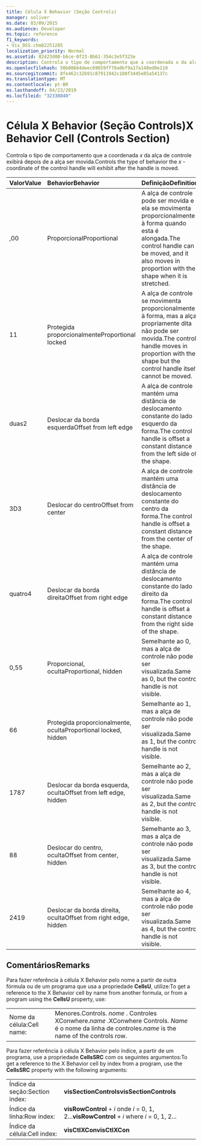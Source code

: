 ```yaml
---
title: Célula X Behavior (Seção Controls)
manager: soliver
ms.date: 03/09/2015
ms.audience: Developer
ms.topic: reference
f1_keywords:
- Vis_DSS.chm82251285
localization_priority: Normal
ms.assetid: 82423d08-b6ce-0f23-8b61-354c3e5f323e
description: Controla o tipo de comportamento que a coordenada x da alça de controle exibirá depois de a alça ser movida.
ms.openlocfilehash: 50b08664deec69659ff70a0bf9a17a148ed0e110
ms.sourcegitcommit: 8fe462c32b91c87911942c188f3445e85a54137c
ms.translationtype: MT
ms.contentlocale: pt-BR
ms.lasthandoff: 04/23/2019
ms.locfileid: "32338840"
---
```

# <a name="x-behavior-cell-controls-section"></a><span data-ttu-id="c2a50-103">Célula X Behavior (Seção Controls)</span><span class="sxs-lookup"><span data-stu-id="c2a50-103">X Behavior Cell (Controls Section)</span></span>

<span data-ttu-id="c2a50-104">Controla o tipo de comportamento que a coordenada *x* da alça de controle exibirá depois de a alça ser movida.</span><span class="sxs-lookup"><span data-stu-id="c2a50-104">Controls the type of behavior the  *x*  -coordinate of the control handle will exhibit after the handle is moved.</span></span> 
  
|<span data-ttu-id="c2a50-105">**Valor**</span><span class="sxs-lookup"><span data-stu-id="c2a50-105">**Value**</span></span>|<span data-ttu-id="c2a50-106">**Behavior**</span><span class="sxs-lookup"><span data-stu-id="c2a50-106">**Behavior**</span></span>|<span data-ttu-id="c2a50-107">**Definição**</span><span class="sxs-lookup"><span data-stu-id="c2a50-107">**Definition**</span></span>|<span data-ttu-id="c2a50-108">**Constante de automação**</span><span class="sxs-lookup"><span data-stu-id="c2a50-108">**Automation constant**</span></span>|
|:-----|:-----|:-----|:-----|
| <span data-ttu-id="c2a50-109">,0</span><span class="sxs-lookup"><span data-stu-id="c2a50-109">0</span></span>  <br/> | <span data-ttu-id="c2a50-110">Proporcional</span><span class="sxs-lookup"><span data-stu-id="c2a50-110">Proportional</span></span>  <br/> | <span data-ttu-id="c2a50-111">A alça de controle pode ser movida e ela se movimenta proporcionalmente à forma quando esta é alongada.</span><span class="sxs-lookup"><span data-stu-id="c2a50-111">The control handle can be moved, and it also moves in proportion with the shape when it is stretched.</span></span>  <br/> |<span data-ttu-id="c2a50-112">**visCtlProportional**</span><span class="sxs-lookup"><span data-stu-id="c2a50-112">**visCtlProportional**</span></span> <br/> |
| <span data-ttu-id="c2a50-113">1</span><span class="sxs-lookup"><span data-stu-id="c2a50-113">1</span></span>  <br/> | <span data-ttu-id="c2a50-114">Protegida proporcionalmente</span><span class="sxs-lookup"><span data-stu-id="c2a50-114">Proportional locked</span></span>  <br/> | <span data-ttu-id="c2a50-115">A alça de controle se movimenta proporcionalmente à forma, mas a alça propriamente dita não pode ser movida.</span><span class="sxs-lookup"><span data-stu-id="c2a50-115">The control handle moves in proportion with the shape but the control handle itself cannot be moved.</span></span>  <br/> |<span data-ttu-id="c2a50-116">**visCtlLocked**</span><span class="sxs-lookup"><span data-stu-id="c2a50-116">**visCtlLocked**</span></span> <br/> |
| <span data-ttu-id="c2a50-117">duas</span><span class="sxs-lookup"><span data-stu-id="c2a50-117">2</span></span>  <br/> | <span data-ttu-id="c2a50-118">Deslocar da borda esquerda</span><span class="sxs-lookup"><span data-stu-id="c2a50-118">Offset from left edge</span></span>  <br/> | <span data-ttu-id="c2a50-119">A alça de controle mantém uma distância de deslocamento constante do lado esquerdo da forma.</span><span class="sxs-lookup"><span data-stu-id="c2a50-119">The control handle is offset a constant distance from the left side of the shape.</span></span>  <br/> |<span data-ttu-id="c2a50-120">**visCtlOffsetMin**</span><span class="sxs-lookup"><span data-stu-id="c2a50-120">**visCtlOffsetMin**</span></span> <br/> |
| <span data-ttu-id="c2a50-121">3D</span><span class="sxs-lookup"><span data-stu-id="c2a50-121">3</span></span>  <br/> | <span data-ttu-id="c2a50-122">Deslocar do centro</span><span class="sxs-lookup"><span data-stu-id="c2a50-122">Offset from center</span></span>  <br/> | <span data-ttu-id="c2a50-123">A alça de controle mantém uma distância de deslocamento constante do centro da forma.</span><span class="sxs-lookup"><span data-stu-id="c2a50-123">The control handle is offset a constant distance from the center of the shape.</span></span>  <br/> |<span data-ttu-id="c2a50-124">**visCtlOffsetMid**</span><span class="sxs-lookup"><span data-stu-id="c2a50-124">**visCtlOffsetMid**</span></span> <br/> |
| <span data-ttu-id="c2a50-125">quatro</span><span class="sxs-lookup"><span data-stu-id="c2a50-125">4</span></span>  <br/> | <span data-ttu-id="c2a50-126">Deslocar da borda direita</span><span class="sxs-lookup"><span data-stu-id="c2a50-126">Offset from right edge</span></span>  <br/> | <span data-ttu-id="c2a50-127">A alça de controle mantém uma distância de deslocamento constante do lado direito da forma.</span><span class="sxs-lookup"><span data-stu-id="c2a50-127">The control handle is offset a constant distance from the right side of the shape.</span></span>  <br/> |<span data-ttu-id="c2a50-128">**visCtlOffsetMax**</span><span class="sxs-lookup"><span data-stu-id="c2a50-128">**visCtlOffsetMax**</span></span> <br/> |
| <span data-ttu-id="c2a50-129">0,5</span><span class="sxs-lookup"><span data-stu-id="c2a50-129">5</span></span>  <br/> | <span data-ttu-id="c2a50-130">Proporcional, oculta</span><span class="sxs-lookup"><span data-stu-id="c2a50-130">Proportional, hidden</span></span>  <br/> | <span data-ttu-id="c2a50-131">Semelhante ao 0, mas a alça de controle não pode ser visualizada.</span><span class="sxs-lookup"><span data-stu-id="c2a50-131">Same as 0, but the control handle is not visible.</span></span>  <br/> |<span data-ttu-id="c2a50-132">**visCtlProportionalHidden**</span><span class="sxs-lookup"><span data-stu-id="c2a50-132">**visCtlProportionalHidden**</span></span> <br/> |
| <span data-ttu-id="c2a50-133">6</span><span class="sxs-lookup"><span data-stu-id="c2a50-133">6</span></span>  <br/> | <span data-ttu-id="c2a50-134">Protegida proporcionalmente, oculta</span><span class="sxs-lookup"><span data-stu-id="c2a50-134">Proportional locked, hidden</span></span>  <br/> | <span data-ttu-id="c2a50-135">Semelhante ao 1, mas a alça de controle não pode ser visualizada.</span><span class="sxs-lookup"><span data-stu-id="c2a50-135">Same as 1, but the control handle is not visible.</span></span>  <br/> |<span data-ttu-id="c2a50-136">**visCtlLockedHiddenv**</span><span class="sxs-lookup"><span data-stu-id="c2a50-136">**visCtlLockedHiddenv**</span></span> <br/> |
| <span data-ttu-id="c2a50-137">178</span><span class="sxs-lookup"><span data-stu-id="c2a50-137">7</span></span>  <br/> | <span data-ttu-id="c2a50-138">Deslocar da borda esquerda, oculta</span><span class="sxs-lookup"><span data-stu-id="c2a50-138">Offset from left edge, hidden</span></span>  <br/> | <span data-ttu-id="c2a50-139">Semelhante ao 2, mas a alça de controle não pode ser visualizada.</span><span class="sxs-lookup"><span data-stu-id="c2a50-139">Same as 2, but the control handle is not visible.</span></span>  <br/> |<span data-ttu-id="c2a50-140">**visCtlOffsetMinHidden**</span><span class="sxs-lookup"><span data-stu-id="c2a50-140">**visCtlOffsetMinHidden**</span></span> <br/> |
| <span data-ttu-id="c2a50-141">8</span><span class="sxs-lookup"><span data-stu-id="c2a50-141">8</span></span>  <br/> | <span data-ttu-id="c2a50-142">Deslocar do centro, oculta</span><span class="sxs-lookup"><span data-stu-id="c2a50-142">Offset from center, hidden</span></span>  <br/> | <span data-ttu-id="c2a50-143">Semelhante ao 3, mas a alça de controle não pode ser visualizada.</span><span class="sxs-lookup"><span data-stu-id="c2a50-143">Same as 3, but the control handle is not visible.</span></span>  <br/> |<span data-ttu-id="c2a50-144">**visCtlOffsetMidHidden**</span><span class="sxs-lookup"><span data-stu-id="c2a50-144">**visCtlOffsetMidHidden**</span></span> <br/> |
| <span data-ttu-id="c2a50-145">241</span><span class="sxs-lookup"><span data-stu-id="c2a50-145">9</span></span>  <br/> | <span data-ttu-id="c2a50-146">Deslocar da borda direita, oculta</span><span class="sxs-lookup"><span data-stu-id="c2a50-146">Offset from right edge, hidden</span></span>  <br/> | <span data-ttu-id="c2a50-147">Semelhante ao 4, mas a alça de controle não pode ser visualizada.</span><span class="sxs-lookup"><span data-stu-id="c2a50-147">Same as 4, but the control handle is not visible.</span></span>  <br/> |<span data-ttu-id="c2a50-148">**visCtlOffsetMaxHidden**</span><span class="sxs-lookup"><span data-stu-id="c2a50-148">**visCtlOffsetMaxHidden**</span></span> <br/> |
   
## <a name="remarks"></a><span data-ttu-id="c2a50-149">Comentários</span><span class="sxs-lookup"><span data-stu-id="c2a50-149">Remarks</span></span>

<span data-ttu-id="c2a50-150">Para fazer referência à célula X Behavior pelo nome a partir de outra fórmula ou de um programa que usa a propriedade **CellsU**, utilize:</span><span class="sxs-lookup"><span data-stu-id="c2a50-150">To get a reference to the X Behavior cell by name from another formula, or from a program using the **CellsU** property, use:</span></span> 
  
|||
|:-----|:-----|
| <span data-ttu-id="c2a50-151">Nome da célula:</span><span class="sxs-lookup"><span data-stu-id="c2a50-151">Cell name:</span></span>  <br/> | <span data-ttu-id="c2a50-152">Menores.</span><span class="sxs-lookup"><span data-stu-id="c2a50-152">Controls.</span></span>  <span data-ttu-id="c2a50-153">*nome* . Controles XConwhere.</span><span class="sxs-lookup"><span data-stu-id="c2a50-153">*name*  .XConwhere Controls.</span></span>  <span data-ttu-id="c2a50-154">*Name* é o nome da linha de controles.</span><span class="sxs-lookup"><span data-stu-id="c2a50-154">*name*  is the name of the controls row.</span></span>  <br/> |
   
<span data-ttu-id="c2a50-155">Para fazer referência à célula X Behavior pelo índice, a partir de um programa, use a propriedade **CellsSRC** com os seguintes argumentos:</span><span class="sxs-lookup"><span data-stu-id="c2a50-155">To get a reference to the X Behavior cell by index from a program, use the **CellsSRC** property with the following arguments:</span></span> 
  
|||
|:-----|:-----|
| <span data-ttu-id="c2a50-156">Índice da seção:</span><span class="sxs-lookup"><span data-stu-id="c2a50-156">Section index:</span></span>  <br/> |<span data-ttu-id="c2a50-157">**visSectionControls**</span><span class="sxs-lookup"><span data-stu-id="c2a50-157">**visSectionControls**</span></span> <br/> |
| <span data-ttu-id="c2a50-158">Índice da linha:</span><span class="sxs-lookup"><span data-stu-id="c2a50-158">Row index:</span></span>  <br/> |<span data-ttu-id="c2a50-159">**visRowControl** +  *i* onde *i* = 0, 1, 2...</span><span class="sxs-lookup"><span data-stu-id="c2a50-159">**visRowControl** +  *i*            where  *i*  = 0, 1, 2...</span></span>  <br/> |
| <span data-ttu-id="c2a50-160">Índice da célula:</span><span class="sxs-lookup"><span data-stu-id="c2a50-160">Cell index:</span></span>  <br/> |<span data-ttu-id="c2a50-161">**visCtlXCon**</span><span class="sxs-lookup"><span data-stu-id="c2a50-161">**visCtlXCon**</span></span> <br/> |
   

